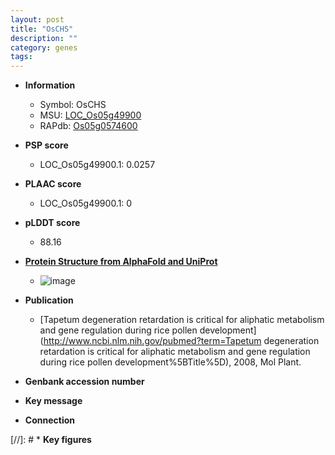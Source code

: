 ```yaml
---
layout: post
title: "OsCHS"
description: ""
category: genes
tags: 
---
```


* **Information**  
    + Symbol: OsCHS  
    + MSU: [LOC_Os05g49900](http://rice.plantbiology.msu.edu/cgi-bin/ORF_infopage.cgi?orf=LOC_Os05g49900)  
    + RAPdb: [Os05g0574600](http://rapdb.dna.affrc.go.jp/viewer/gbrowse_details/irgsp1?name=Os05g0574600)  

* **PSP score**  
    + LOC_Os05g49900.1: 0.0257 

* **PLAAC score**  
    + LOC_Os05g49900.1: 0 

* **pLDDT score**
    + 88.16

* **[Protein Structure from AlphaFold and UniProt](https://www.uniprot.org/uniprotkb/Q6F365/entry#structure)**
    + ![image](https://ricepsp.github.io/images/Q6/AF-Q6F365-F1.png)

* **Publication**  
    + [Tapetum degeneration retardation is critical for aliphatic metabolism and gene regulation during rice pollen development](http://www.ncbi.nlm.nih.gov/pubmed?term=Tapetum degeneration retardation is critical for aliphatic metabolism and gene regulation during rice pollen development%5BTitle%5D), 2008, Mol Plant.

* **Genbank accession number**  

* **Key message**  

* **Connection**  

[//]: # * **Key figures**  


